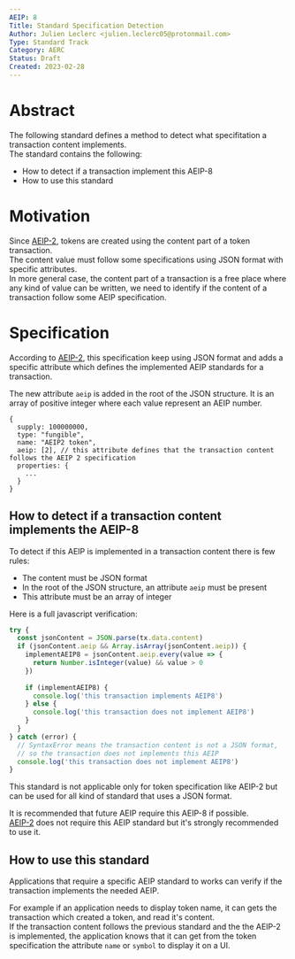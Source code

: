 ```yaml
---
AEIP: 8
Title: Standard Specification Detection
Author: Julien Leclerc <julien.leclerc05@protonmail.com>
Type: Standard Track
Category: AERC
Status: Draft
Created: 2023-02-28
---
```


# Abstract

The following standard defines a method to detect what specifitation a transaction content implements.  
The standard contains the following:
- How to detect if a transaction implement this AEIP-8
- How to use this standard

# Motivation

Since [AEIP-2](https://github.com/archethic-foundation/aeip/blob/main/AEIP-2.md), tokens are created using the content part of a token transaction.  
The content value must follow some specifications using JSON format with specific attributes.  
In more general case, the content part of a transaction is a free place where any kind of value can be written, we need to identify if the content of a transaction follow some AEIP specification.

# Specification

According to [AEIP-2](https://github.com/archethic-foundation/aeip/blob/main/AEIP-2.md), this specification keep using JSON format and adds a specific attribute which defines the implemented AEIP standards for a transaction.

The new attribute `aeip` is added in the root of the JSON structure. It is an array of positive integer where each value represent an AEIP number.
```jsonc
{
  supply: 100000000,
  type: "fungible",
  name: "AEIP2 token",
  aeip: [2], // this attribute defines that the transaction content follows the AEIP 2 specification
  properties: {
    ...
  }
}
```
## How to detect if a transaction content implements the AEIP-8

To detect if this AEIP is implemented in a transaction content there is few rules: 
- The content must be JSON format
- In the root of the JSON structure, an attribute `aeip` must be present
- This attribute must be an array of integer

Here is a full javascript verification:
```javascript
try {
  const jsonContent = JSON.parse(tx.data.content)
  if (jsonContent.aeip && Array.isArray(jsonContent.aeip)) {
    implementAEIP8 = jsonContent.aeip.every(value => {
      return Number.isInteger(value) && value > 0
    })
    
    if (implementAEIP8) {
      console.log('this transaction implements AEIP8')
    } else {
      console.log('this transaction does not implement AEIP8')
    }
  }
} catch (error) {
  // SyntaxError means the transaction content is not a JSON format,
  // so the transaction does not implements this AEIP
  console.log('this transaction does not implement AEIP8')
}
```
This standard is not applicable only for token specification like AEIP-2 but can be used for all kind of standard that uses a JSON format.

It is recommended that future AEIP require this AEIP-8 if possible.  
[AEIP-2](https://github.com/archethic-foundation/aeip/blob/main/AEIP-2.md) does not require this AEIP standard but it's strongly recommended to use it.

## How to use this standard

Applications that require a specific AEIP standard to works can verify if the transaction implements the needed AEIP.
 
For example if an application needs to display token name, it can gets the transaction which created a token, and read it's content.  
If the transaction content follows the previous standard and the the AEIP-2 is implemented, the application knows that it can get from the token specification the attribute `name` or `symbol` to display it on a UI.
